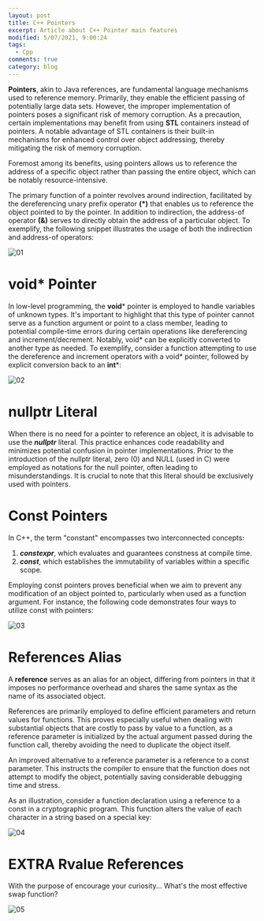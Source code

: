 ```yaml
---
layout: post
title: C++ Pointers
excerpt: Article about C++ Pointer main features
modified: 5/07/2021, 9:00:24
tags:
  - Cpp
comments: true
category: blog
---
```


**Pointers**, akin to Java references, are fundamental language mechanisms used to reference memory. Primarily, they enable the efficient passing of potentially large data sets. However, the improper implementation of pointers poses a significant risk of memory corruption. As a precaution, certain implementations may benefit from using **STL** containers instead of pointers. A notable advantage of STL containers is their built-in mechanisms for enhanced control over object addressing, thereby mitigating the risk of memory corruption.

Foremost among its benefits, using pointers allows us to reference the address of a specific object rather than passing the entire object, which can be notably resource-intensive.

The primary function of a pointer revolves around indirection, facilitated by the dereferencing unary prefix operator **(*)** that enables us to reference the object pointed to by the pointer. In addition to indirection, the address-of operator **(&)** serves to directly obtain the address of a particular object. To exemplify, the following snippet illustrates the usage of both the indirection and address-of operators:

![01](https://github.com/CharlieHdzMx/CharlieHdzMx.github.io/assets/6202653/1de0d43d-3cbf-4fdb-bb7e-a44db39cd390)

# void* Pointer
In low-level programming, the **void*** pointer is employed to handle variables of unknown types. It's important to highlight that this type of pointer cannot serve as a function argument or point to a class member, leading to potential compile-time errors during certain operations like dereferencing and increment/decrement. Notably, void* can be explicitly converted to another type as needed. To exemplify, consider a function attempting to use the dereference and increment operators with a void* pointer, followed by explicit conversion back to an **int***:

![02](https://github.com/CharlieHdzMx/CharlieHdzMx.github.io/assets/6202653/e1fbbc8c-6c84-4394-8f0c-3c18bad3dbf2)

# nullptr Literal
When there is no need for a pointer to reference an object, it is advisable to use the _**nullptr**_ literal. This practice enhances code readability and minimizes potential confusion in pointer implementations. Prior to the introduction of the nullptr literal, zero (0) and NULL (used in C) were employed as notations for the null pointer, often leading to misunderstandings. It is crucial to note that this literal should be exclusively used with pointers.

# Const Pointers
In C++, the term "constant" encompasses two interconnected concepts:

1. _**constexpr**_, which evaluates and guarantees constness at compile time.
2. _**const**_, which establishes the immutability of variables within a specific scope.

Employing const pointers proves beneficial when we aim to prevent any modification of an object pointed to, particularly when used as a function argument. For instance, the following code demonstrates four ways to utilize const with pointers:

![03](https://github.com/CharlieHdzMx/CharlieHdzMx.github.io/assets/6202653/812db73e-cb0b-420a-8a79-d44088bd0d78)

# References Alias
A **reference** serves as an alias for an object, differing from pointers in that it imposes no performance overhead and shares the same syntax as the name of its associated object.

References are primarily employed to define efficient parameters and return values for functions. This proves especially useful when dealing with substantial objects that are costly to pass by value to a function, as a reference parameter is initialized by the actual argument passed during the function call, thereby avoiding the need to duplicate the object itself.

An improved alternative to a reference parameter is a reference to a const parameter. This instructs the compiler to ensure that the function does not attempt to modify the object, potentially saving considerable debugging time and stress.

As an illustration, consider a function declaration using a reference to a const in a cryptographic program. This function alters the value of each character in a string based on a special key:

![04](https://github.com/CharlieHdzMx/CharlieHdzMx.github.io/assets/6202653/a0b5a1b3-5a5b-464b-b079-e702f4ae21b8)

# EXTRA Rvalue References
With the purpose of encourage your curiosity... What's the most effective swap function?

![05](https://github.com/CharlieHdzMx/CharlieHdzMx.github.io/assets/6202653/6de7e8e8-a6c7-4ad5-8b10-26976b9dee49)

